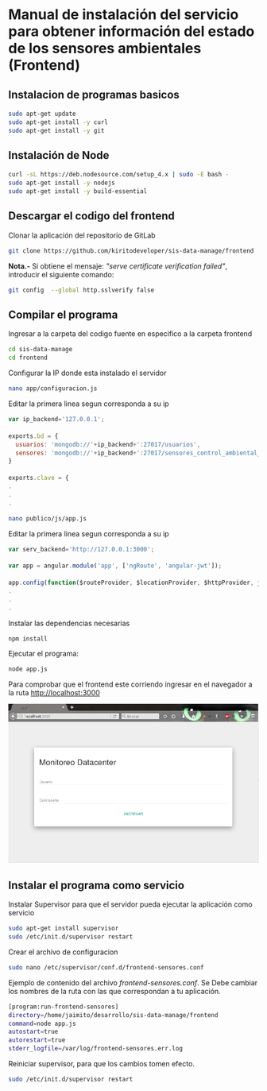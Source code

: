 # Manual de instalación del servicio para obtener información del estado de los sensores ambientales (Frontend)
## Instalacion de programas basicos
```sh
sudo apt-get update
sudo apt-get install -y curl
sudo apt-get install -y git
```
## Instalación de Node

```sh
curl -sL https://deb.nodesource.com/setup_4.x | sudo -E bash -
sudo apt-get install -y nodejs
sudo apt-get install -y build-essential
```
## Descargar el codigo del frontend
Clonar la aplicación del repositorio de GitLab

```sh
git clone https://github.com/kiritodeveloper/sis-data-manage/frontend

```
**Nota.-** Si obtiene el mensaje: *"serve certificate verification failed"*, introducir el siguiente comando:

```sh
git config  --global http.sslverify false
```
## Compilar el programa
Ingresar a la carpeta del codigo fuente en especifico a la carpeta frontend

```sh
cd sis-data-manage
cd frontend
```
Configurar la IP donde esta instalado el servidor

```sh
nano app/configuracion.js
```
Editar la primera linea segun corresponda a su ip

```javascript
var ip_backend='127.0.0.1';

exports.bd = {
  usuarios: 'mongodb://'+ip_backend+':27017/usuarios',
  sensores: 'mongodb://'+ip_backend+':27017/sensores_control_ambiental_datacenter'
}

exports.clave = {
.
.
.
```

```sh
nano publico/js/app.js
```
Editar la primera linea segun corresponda a su ip

```javascript
var serv_backend='http://127.0.0.1:3000';

var app = angular.module('app', ['ngRoute', 'angular-jwt']);

app.config(function($routeProvider, $locationProvider, $httpProvider, jwtInterceptorProvider) {
.
.
.
```
Instalar las dependencias necesarias

```sh
npm install
```
Ejecutar el programa:

```sh
node app.js
```
Para comprobar que el frontend este corriendo ingresar en el navegador a la ruta <http://localhost:3000>

![Pantalla de inicio de sesion](doc/imagenes/login.png "Pagina de inicio")

## Instalar el programa como servicio
Instalar Supervisor para que el servidor pueda ejecutar la aplicación como servicio

```sh
sudo apt-get install supervisor
sudo /etc/init.d/supervisor restart
```
Crear el archivo de configuracion

```sh
sudo nano /etc/supervisor/conf.d/frontend-sensores.conf
```
Ejemplo de contenido del archivo *frontend-sensores.conf*. Se Debe cambiar los nombres de la ruta con las que correspondan a tu aplicación.

```sh
[program:run-frontend-sensores]
directory=/home/jaimito/desarrollo/sis-data-manage/frontend
command=node app.js
autostart=true
autorestart=true
stderr_logfile=/var/log/frontend-sensores.err.log
```
Reiniciar supervisor, para que los cambios tomen efecto.

```sh
sudo /etc/init.d/supervisor restart
```